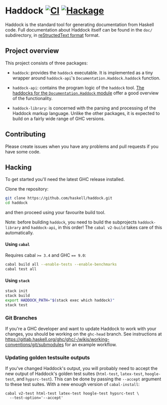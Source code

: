 # Haddock [![CI][CI badge]][CI page] [![Hackage][Hackage badge]][Hackage page]

Haddock is the standard tool for generating documentation from Haskell code.
Full documentation about Haddock itself can be found in the `doc/` subdirectory,
in [reStructedText format][ReST] format.

## Project overview

This project consists of three packages:

 * `haddock`: provides the `haddock` executable. It is implemented as a tiny
    wrapper around `haddock-api`'s `Documentation.Haddock.haddock` function.

 * `haddock-api`: contains the program logic of the `haddock` tool.
   [The haddocks for the `Documentation.Haddock` module][Documentation.Haddock]
   offer a good overview of the functionality.

 * `haddock-library`: is concerned with the parsing and processing of the
   Haddock markup language. Unlike the other packages, it is expected to build
   on a fairly wide range of GHC versions.

## Contributing

Please create issues when you have any problems and pull requests if you have
some code.

## Hacking

To get started you'll need the latest GHC release installed.

Clone the repository:

```bash
git clone https://github.com/haskell/haddock.git
cd haddock
```

and then proceed using your favourite build tool.

Note: before building `haddock`, you need to build the subprojects
`haddock-library` and `haddock-api`, in this order!
The `cabal v2-build` takes care of this automatically.

#### Using `cabal`

Requires cabal `>= 3.4` and GHC `== 9.0`:

```bash
cabal build all --enable-tests --enable-benchmarks
cabal test all
```

#### Using `stack`

```bash
stack init
stack build
export HADDOCK_PATH="$(stack exec which haddock)"
stack test
```

### Git Branches

If you're a GHC developer and want to update Haddock to work with your changes,
you should be working on the `ghc-head` branch. See instructions at
<https://gitlab.haskell.org/ghc/ghc/-/wikis/working-conventions/git/submodules>
for an example workflow.

### Updating golden testsuite outputs

If you've changed Haddock's output, you will probably need to accept the new
output of Haddock's golden test suites (`html-test`, `latex-test`,
`hoogle-test`, and `hypsrc-test`). This can be done by passing the `--accept`
argument to these test suites. With a new enough version of `cabal-install`:

```
cabal v2-test html-test latex-test hoogle-test hypsrc-test \
  --test-option='--accept'
```

[CI page]: https://travis-ci.org/haskell/haddock
[CI badge]: https://travis-ci.org/haskell/haddock.svg?branch=ghc-8.10
[Hackage page]: https://hackage.haskell.org/package/haddock
[Hackage badge]: https://img.shields.io/hackage/v/haddock.svg
[ReST]: http://www.sphinx-doc.org/en/stable/rest.html
[Documentation.Haddock]: http://hackage.haskell.org/package/haddock-api/docs/Documentation-Haddock.html
[cabal v2]: http://cabal.readthedocs.io/en/latest/nix-local-build-overview.html
